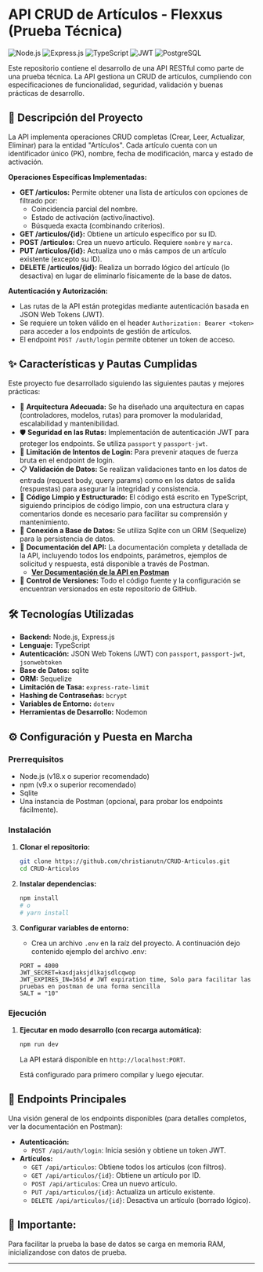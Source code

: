 # API CRUD de Artículos - Flexxus (Prueba Técnica)

![Node.js](https://img.shields.io/badge/Node.js-18.x-green?style=for-the-badge&logo=node.js) ![Express.js](https://img.shields.io/badge/Express.js-4.x-lightgrey?style=for-the-badge&logo=express) ![TypeScript](https://img.shields.io/badge/TypeScript-5.x-blue?style=for-the-badge&logo=typescript) ![JWT](https://img.shields.io/badge/JWT-Auth-purple?style=for-the-badge&logo=jsonwebtokens) ![PostgreSQL](https://img.shields.io/badge/PostgreSQL-DB-blue?style=for-the-badge&logo=postgresql) <!-- O la BD que hayas usado -->

Este repositorio contiene el desarrollo de una API RESTful como parte de una prueba técnica. La API gestiona un CRUD de artículos, cumpliendo con especificaciones de funcionalidad, seguridad, validación y buenas prácticas de desarrollo.

## 📜 Descripción del Proyecto

La API implementa operaciones CRUD completas (Crear, Leer, Actualizar, Eliminar) para la entidad "Artículos". Cada artículo cuenta con un identificador único (PK), nombre, fecha de modificación, marca y estado de activación.

**Operaciones Específicas Implementadas:**
*   **GET /articulos:** Permite obtener una lista de artículos con opciones de filtrado por:
    *   Coincidencia parcial del nombre.
    *   Estado de activación (activo/inactivo).
    *   Búsqueda exacta (combinando criterios).
*   **GET /articulos/{id}:** Obtiene un artículo específico por su ID.
*   **POST /articulos:** Crea un nuevo artículo. Requiere `nombre` y `marca`.
*   **PUT /articulos/{id}:** Actualiza uno o más campos de un artículo existente (excepto su ID).
*   **DELETE /articulos/{id}:** Realiza un borrado lógico del artículo (lo desactiva) en lugar de eliminarlo físicamente de la base de datos.

**Autenticación y Autorización:**
*   Las rutas de la API están protegidas mediante autenticación basada en JSON Web Tokens (JWT).
*   Se requiere un token válido en el header `Authorization: Bearer <token>` para acceder a los endpoints de gestión de artículos.
*   El endpoint `POST /auth/login` permite obtener un token de acceso.

## ✨ Características y Pautas Cumplidas

Este proyecto fue desarrollado siguiendo las siguientes pautas y mejores prácticas:

*   🧱 **Arquitectura Adecuada:** Se ha diseñado una arquitectura en capas (controladores, modelos, rutas) para promover la modularidad, escalabilidad y mantenibilidad.
*   🛡️ **Seguridad en las Rutas:** Implementación de autenticación JWT para proteger los endpoints. Se utiliza `passport` y `passport-jwt`.
*   🔑 **Limitación de Intentos de Login:** Para prevenir ataques de fuerza bruta en el endpoint de login.
*   📋 **Validación de Datos:** Se realizan validaciones tanto en los datos de entrada (request body, query params) como en los datos de salida (respuestas) para asegurar la integridad y consistencia. 
*   🧼 **Código Limpio y Estructurado:** El código está escrito en TypeScript, siguiendo principios de código limpio, con una estructura clara y comentarios donde es necesario para facilitar su comprensión y mantenimiento.
*   💾 **Conexión a Base de Datos:** Se utiliza Sqlite con un ORM (Sequelize) para la persistencia de datos.
*   📄 **Documentación del API:** La documentación completa y detallada de la API, incluyendo todos los endpoints, parámetros, ejemplos de solicitud y respuesta, está disponible a través de Postman.
    *   **[Ver Documentación de la API en Postman](https://documenter.getpostman.com/view/27002974/2sB2qgeeGa#b2e20146-ebc3-40fb-865a-555492708a6e)** 
*   🚀 **Control de Versiones:** Todo el código fuente y la configuración se encuentran versionados en este repositorio de GitHub.

## 🛠️ Tecnologías Utilizadas

*   **Backend:** Node.js, Express.js
*   **Lenguaje:** TypeScript
*   **Autenticación:** JSON Web Tokens (JWT) con `passport`, `passport-jwt`, `jsonwebtoken`
*   **Base de Datos:** sqlite 
*   **ORM:** Sequelize
*   **Limitación de Tasa:** `express-rate-limit`
*   **Hashing de Contraseñas:** `bcrypt`
*   **Variables de Entorno:** `dotenv`
*   **Herramientas de Desarrollo:** Nodemon

## ⚙️ Configuración y Puesta en Marcha

### Prerrequisitos

*   Node.js (v18.x o superior recomendado)
*   npm (v9.x o superior recomendado) 
*   Sqlite
*   Una instancia de Postman (opcional, para probar los endpoints fácilmente).

### Instalación

1.  **Clonar el repositorio:**
    ```bash
    git clone https://github.com/christianutn/CRUD-Articulos.git
    cd CRUD-Articulos
    ```

2.  **Instalar dependencias:**
    ```bash
    npm install
    # o
    # yarn install
    ```

3.  **Configurar variables de entorno:**
    *   Crea un archivo `.env` en la raíz del proyecto. A continuación dejo contenido ejemplo del archivo .env:
      ```env
      PORT = 4000
      JWT_SECRET=kasdjaksjdlkajsdlcqwop
      JWT_EXPIRES_IN=365d # JWT expiration time, Solo para facilitar las pruebas en postman de una forma sencilla
      SALT = "10"
      ```
    

### Ejecución

1.  **Ejecutar en modo desarrollo (con recarga automática):**
    ```bash
    npm run dev
    ```
    La API estará disponible en `http://localhost:PORT`.

    Está configurado para primero compilar y luego ejecutar.
    
## 🚀 Endpoints Principales

Una visión general de los endpoints disponibles (para detalles completos, ver la documentación en Postman):

*   **Autenticación:**
    *   `POST /api/auth/login`: Inicia sesión y obtiene un token JWT.
*   **Artículos:**
    *   `GET /api/articulos`: Obtiene todos los artículos (con filtros).
    *   `GET /api/articulos/{id}`: Obtiene un artículo por ID.
    *   `POST /api/articulos`: Crea un nuevo artículo.
    *   `PUT /api/articulos/{id}`: Actualiza un artículo existente.
    *   `DELETE /api/articulos/{id}`: Desactiva un artículo (borrado lógico).



## 📝 Importante: 

Para facilitar la prueba la base de datos se carga en memoria RAM, inicializandose con datos de prueba. 



---


